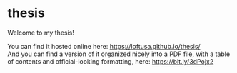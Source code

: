 # thesis

Welcome to my thesis!

You can find it hosted online here: https://loftusa.github.io/thesis/  
And you can find a version of it organized nicely into a PDF file, with a table of contents and official-looking formatting, here: https://bit.ly/3dPojx2
